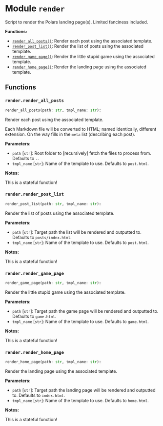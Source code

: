 # Module `render`

Script to render the Polars landing page(s). Limited fanciness included.

**Functions:**

* [`render_all_posts()`](#renderrender_all_posts): Render each post using the associated template.
* [`render_post_list()`](#renderrender_post_list): Render the list of posts using the associated template.
* [`render_game_page()`](#renderrender_game_page): Render the little stupid game using the associated template.
* [`render_home_page()`](#renderrender_home_page): Render the landing page using the associated template.

## Functions

### `render.render_all_posts`

```python
render_all_posts(path: str, tmpl_name: str):
```

Render each post using the associated template.

Each Markdown file will be converted to HTML; named identically, different
extension. On the way fills in the `meta` list (describing each post).

**Parameters:**

* `path` [`str`]: Root folder to [recursively] fetch the files to process from. Defaults to `.`.
* `tmpl_name` [`str`]: Name of the template to use. Defaults to `post.html`.

**Notes:**

This is a stateful function!

### `render.render_post_list`

```python
render_post_list(path: str, tmpl_name: str):
```

Render the list of posts using the associated template.

**Parameters:**

* `path` [`str`]: Target path the list will be rendered and outputted to. Defaults to
    `posts/index.html`.
* `tmpl_name` [`str`]: Name of the template to use. Defaults to `post.html`.

**Notes:**

This is a stateful function!

### `render.render_game_page`

```python
render_game_page(path: str, tmpl_name: str):
```

Render the little stupid game using the associated template.

**Parameters:**

* `path` [`str`]: Target path the game page will be rendered and outputted to. Defaults to
    `game.html`.
* `tmpl_name` [`str`]: Name of the template to use. Defaults to `game.html`.

**Notes:**

This is a stateful function!

### `render.render_home_page`

```python
render_home_page(path: str, tmpl_name: str):
```

Render the landing page using the associated template.

**Parameters:**

* `path` [`str`]: Target path the landing page will be rendered and outputted to. Defaults to
    `index.html`.
* `tmpl_name` [`str`]: Name of the template to use. Defaults to `home.html`.

**Notes:**

This is a stateful function!
